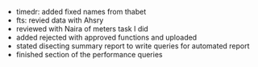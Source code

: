 * timedr: added fixed names from thabet
* fts: revied data with Ahsry
* reviewed with Naira of meters task I did
* added rejected with approved functions and uploaded
* stated disecting summary report to write queries for automated report
* finished section of the performance queries
